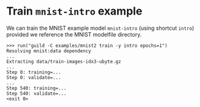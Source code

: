 # Train `mnist-intro` example

We can train the MNIST example model `mnist-intro` (using shortcut
`intro`) provided we reference the MNIST modelfile directory.

    >>> run("guild -C examples/mnist2 train -y intro epochs=1")
    Resolving mnist:data dependency
    ...
    Extracting data/train-images-idx3-ubyte.gz
    ...
    Step 0: training=...
    Step 0: validate=...
    ...
    Step 540: training=...
    Step 540: validate=...
    <exit 0>
